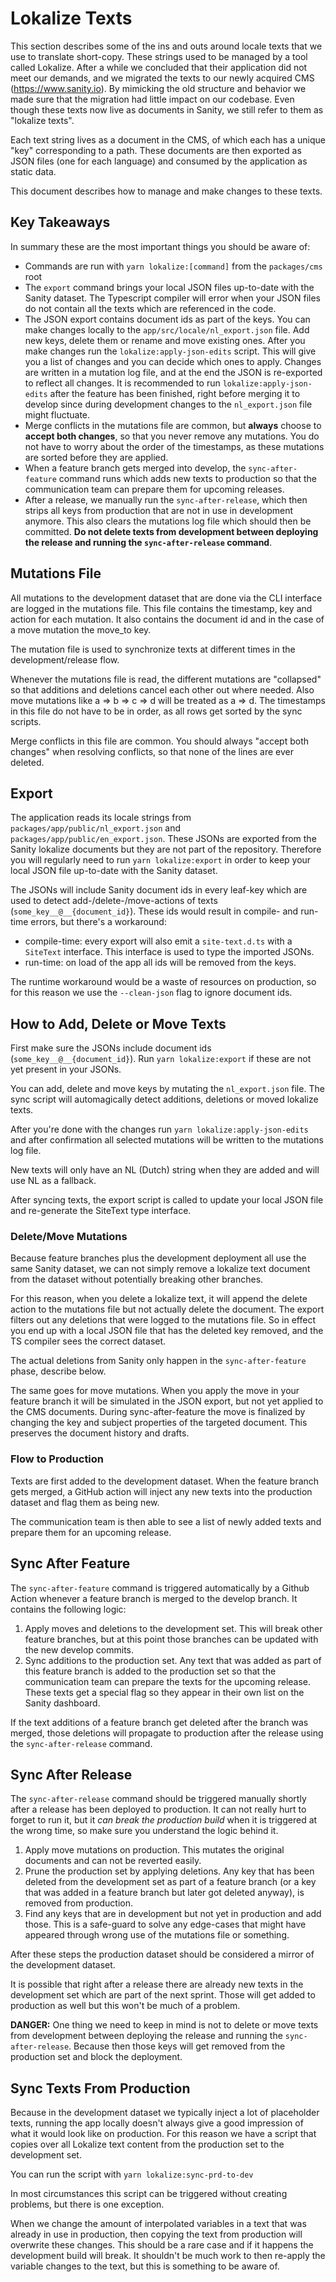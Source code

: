 # Lokalize Texts

This section describes some of the ins and outs around locale texts that we use
to translate short-copy. These strings used to be managed by a tool called
Lokalize. After a while we concluded that their application did not meet our
demands, and we migrated the texts to our newly acquired CMS (https://www.sanity.io). By mimicking the
old structure and behavior we made sure that the migration had little impact on
our codebase. Even though these texts now live as documents in Sanity, we still
refer to them as "lokalize texts".

Each text string lives as a document in the CMS, of which each has a unique "key"
corresponding to a path. These documents are then exported as JSON files (one
for each language) and consumed by the application as static data.

This document describes how to manage and make changes to these texts.

## Key Takeaways

In summary these are the most important things you should be aware of:

- Commands are run with `yarn lokalize:[command]` from the `packages/cms` root
- The `export` command brings your local JSON files up-to-date with the Sanity
  dataset. The Typescript compiler will error when your JSON files do not
  contain all the texts which are referenced in the code.
- The JSON export contains document ids as part of the keys. You can make
  changes locally to the `app/src/locale/nl_export.json` file. Add new keys,
  delete them or rename and move existing ones. After you make changes run the
  `lokalize:apply-json-edits` script. This will give you a list of changes and
  you can decide which ones to apply. Changes are written in a mutation log
  file, and at the end the JSON is re-exported to reflect all changes.
  It is recommended to run `lokalize:apply-json-edits` after the feature has
  been finished, right before merging it to develop since during development
  changes to the `nl_export.json` file might fluctuate.
- Merge conflicts in the mutations file are common, but **always** choose to
  **accept both changes**, so that you never remove any mutations. You do not
  have to worry about the order of the timestamps, as these mutations are sorted
  before they are applied.
- When a feature branch gets merged into develop, the `sync-after-feature`
  command runs which adds new texts to production so that the communication team
  can prepare them for upcoming releases.
- After a release, we manually run the `sync-after-release`, which then strips
  all keys from production that are not in use in development anymore. This also
  clears the mutations log file which should then be committed. **Do not delete
  texts from development between deploying the release and running the
  `sync-after-release` command**.

## Mutations File

All mutations to the development dataset that are done via the CLI interface are
logged in the mutations file. This file contains the timestamp, key and action
for each mutation. It also contains the document id and in the case of a move
mutation the move_to key.

The mutation file is used to synchronize texts at different times in the
development/release flow.

Whenever the mutations file is read, the different mutations are "collapsed" so
that additions and deletions cancel each other out where needed. Also move
mutations like a => b => c => d will be treated as a => d. The timestamps in
this file do not have to be in order, as all rows get sorted by the sync
scripts.

Merge conflicts in this file are common. You should always "accept both changes"
when resolving conflicts, so that none of the lines are ever deleted.

## Export

The application reads its locale strings from
`packages/app/public/nl_export.json` and `packages/app/public/en_export.json`.
These JSONs are exported from the Sanity lokalize documents but they are not
part of the repository. Therefore you will regularly need to run `yarn lokalize:export` in order to keep your local JSON file up-to-date with the
Sanity dataset.

The JSONs will include Sanity document ids in every leaf-key which are used to
detect add-/delete-/move-actions of texts (`some_key__@__{document_id}`). These
ids would result in compile- and run-time errors, but there's a workaround:

- compile-time: every export will also emit a `site-text.d.ts` with a `SiteText`
  interface. This interface is used to type the imported JSONs.
- run-time: on load of the app all ids will be removed from the keys.

The runtime workaround would be a waste of resources on production, so for this
reason we use the `--clean-json` flag to ignore document ids.

## How to Add, Delete or Move Texts

First make sure the JSONs include document ids (`some_key__@__{document_id}`).
Run `yarn lokalize:export` if these are not yet present in your JSONs.

You can add, delete and move keys by mutating the `nl_export.json` file. The
sync script will automagically detect additions, deletions or moved lokalize
texts.

After you're done with the changes run `yarn lokalize:apply-json-edits` and
after confirmation all selected mutations will be written to the mutations log
file.

New texts will only have an NL (Dutch) string when they are added and will use NL as a
fallback.

After syncing texts, the export script is called to update your local JSON file
and re-generate the SiteText type interface.

### Delete/Move Mutations

Because feature branches plus the development deployment all use the same Sanity
dataset, we can not simply remove a lokalize text document from the dataset
without potentially breaking other branches.

For this reason, when you delete a lokalize text, it will append the delete
action to the mutations file but not actually delete the document. The export
filters out any deletions that were logged to the mutations file. So in effect
you end up with a local JSON file that has the deleted key removed, and the TS
compiler sees the correct dataset.

The actual deletions from Sanity only happen in the `sync-after-feature` phase,
describe below.

The same goes for move mutations. When you apply the move in your feature branch
it will be simulated in the JSON export, but not yet applied to the CMS
documents. During sync-after-feature the move is finalized by changing the key
and subject properties of the targeted document. This preserves the document
history and drafts.

### Flow to Production

Texts are first added to the development dataset. When the feature branch gets
merged, a GitHub action will inject any new texts into the production dataset
and flag them as being new.

The communication team is then able to see a list of newly added texts and
prepare them for an upcoming release.

## Sync After Feature

The `sync-after-feature` command is triggered automatically by a Github Action
whenever a feature branch is merged to the develop branch. It contains the
following logic:

1. Apply moves and deletions to the development set. This will break other
   feature branches, but at this point those branches can be updated with the
   new develop commits.
2. Sync additions to the production set. Any text that was added as part of this
   feature branch is added to the production set so that the communication team
   can prepare the texts for the upcoming release. These texts get a special flag
   so they appear in their own list on the Sanity dashboard.

If the text additions of a feature branch get deleted after the branch was
merged, those deletions will propagate to production after the release using the
`sync-after-release` command.

## Sync After Release

The `sync-after-release` command should be triggered manually shortly after a
release has been deployed to production. It can not really hurt to forget to run
it, but it _can break the production build_ when it is triggered at the wrong
time, so make sure you understand the logic behind it.

1. Apply move mutations on production. This mutates the original documents and
   can not be reverted easily.
2. Prune the production set by applying deletions. Any key that has been deleted
   from the development set as part of a feature branch (or a key that was added
   in a feature branch but later got deleted anyway), is removed from
   production.
3. Find any keys that are in development but not yet in production and add
   those. This is a safe-guard to solve any edge-cases that might have appeared
   through wrong use of the mutations file or something.

After these steps the production dataset should be considered a mirror of the
development dataset.

It is possible that right after a release there are already new texts in the
development set which are part of the next sprint. Those will get added to
production as well but this won't be much of a problem.

**DANGER:** One thing we need to keep in mind is not to delete or move texts
from development between deploying the release and running the
`sync-after-release`. Because then those keys will get removed from the
production set and block the deployment.

## Sync Texts From Production

Because in the development dataset we typically inject a lot of placeholder
texts, running the app locally doesn't always give a good impression of what it
would look like on production. For this reason we have a script that copies over
all Lokalize text content from the production set to the development set.

You can run the script with `yarn lokalize:sync-prd-to-dev`

In most circumstances this script can be triggered without creating problems,
but there is one exception.

When we change the amount of interpolated variables in a text that was already
in use in production, then copying the text from production will overwrite these
changes. This should be a rare case and if it happens the development build will
break. It shouldn't be much work to then re-apply the variable changes to the text,
but this is something to be aware of.

